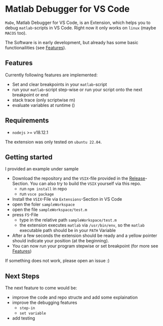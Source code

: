 # Matlab Debugger for VS Code 

`MaDe`, Matlab Debugger for VS Code, is an Extension, which helps you to debug `matlab`-scripts in VS Code. Right now it only works on `linux` (maybe `MACOS` too).

The Software is in early development, but already has some basic functionailities (see [Features](#features)).   

## Features

Currently following features are implemented:

- Set and clear breakpoints in your `matlab`-script
- run your `matlab`-script step-wise or run your script onto the next breakpoint or end
- stack trace (only scriptwise rn)
- evaluate variables at runtime ()

## Requirements

- `nodejs` >= v18.12.1

The extension was only tested on `ubuntu 22.04`.

## Getting started

I provided an example under sample

- Download the repository and the `VSIX`-file provided in the [Release](https://github.com/mauzigoe/MaDe-for-VS-Code/releases)-Section. You can also try to build the `VSIX` yourself via this repo.
    - run `npm install` in repo
    - run `vsce package` 
- Install the `VSIX`-File via `Extensions`-Section in VS Code 
- open the foler `sampleWorkspace` 
- open the file `sampleWorkspace/test.m`
- press `F5`-File
    - type in the relative path `sampleWorkspace/test.m`
    - the extension executes `matlab` via `/usr/bin/env`, so the `matlab` executable path should be in your `PATH` Variable
- After a few seconds the extension should be ready and a yellow pointer should indicate your position (at the beginning).
- You can now run your program stepwise or set breakpoint (for more see [Features](#features))

If something does not work, please open an issue :) 

## Next Steps

The next feature to come would be:
- improve the code and repo structe and add some explaination
- improve the debugging features
    - `step-in`
    - `set variable`
- add testing
